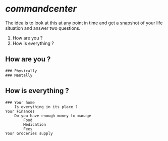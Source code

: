 # *commandcenter*
The idea is to look at this at any point in time and  get a snapshot of your life situation and answer two questions.  
1. How are you ?
2. How is everything ?

## How are you ?
	### Physically
	### Mentally
## How is everything ?
	### Your home
		Is everything in its place ?
	Your Finances
		Do you have enough money to manage
			Food
			Medication
			Fees
	Your Groceries supply
